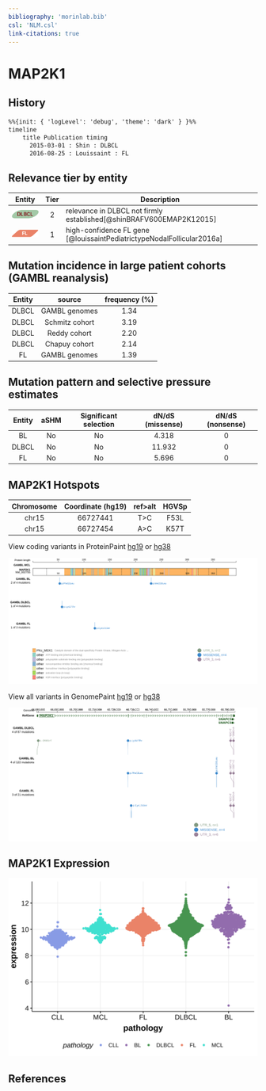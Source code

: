 ```yaml
---
bibliography: 'morinlab.bib'
csl: 'NLM.csl'
link-citations: true
---
```

# MAP2K1

## History
```mermaid
%%{init: { 'logLevel': 'debug', 'theme': 'dark' } }%%
timeline
    title Publication timing
      2015-03-01 : Shin : DLBCL
      2016-08-25 : Louissaint : FL
```

## Relevance tier by entity

|Entity|Tier|Description                              |
|:------:|:----:|-----------------------------------------|
|![DLBCL](images/icons/DLBCL_tier2.png) |2   |relevance in DLBCL not firmly established[@shinBRAFV600EMAP2K12015]|
|![FL](images/icons/FL_tier1.png)    |1   |high-confidence FL gene                  [@louissaintPediatrictypeNodalFollicular2016a]|

## Mutation incidence in large patient cohorts (GAMBL reanalysis)

|Entity|source        |frequency (%)|
|:------:|:--------------:|:-------------:|
|DLBCL |GAMBL genomes |1.34         |
|DLBCL |Schmitz cohort|3.19         |
|DLBCL |Reddy cohort  |2.20         |
|DLBCL |Chapuy cohort |2.14         |
|FL    |GAMBL genomes |1.39         |

## Mutation pattern and selective pressure estimates

|Entity|aSHM|Significant selection|dN/dS (missense)|dN/dS (nonsense)|
|:------:|:----:|:---------------------:|:----------------:|:----------------:|
|BL    |No  |No                   | 4.318          |0               |
|DLBCL |No  |No                   |11.932          |0               |
|FL    |No  |No                   | 5.696          |0               |



## MAP2K1 Hotspots

| Chromosome |Coordinate (hg19) | ref>alt | HGVSp | 
 | :---:| :---: | :--: | :---: |
| chr15 | 66727441 | T>C | F53L |
| chr15 | 66727454 | A>C | K57T |

View coding variants in ProteinPaint [hg19](https://morinlab.github.io/LLMPP/GAMBL/MAP2K1_protein.html)  or [hg38](https://morinlab.github.io/LLMPP/GAMBL/MAP2K1_protein_hg38.html)

![](images/proteinpaint/MAP2K1_NM_002755.svg)

View all variants in GenomePaint [hg19](https://morinlab.github.io/LLMPP/GAMBL/MAP2K1.html)  or [hg38](https://morinlab.github.io/LLMPP/GAMBL/MAP2K1_hg38.html)

![](images/proteinpaint/MAP2K1.svg)

## MAP2K1 Expression
![](images/gene_expression/MAP2K1_by_pathology.svg)
<!-- ORIGIN: shinBRAFV600EMAP2K12015 -->
<!-- DLBCL: shinBRAFV600EMAP2K12015 -->
<!-- FL: louissaintPediatrictypeNodalFollicular2016a -->

## References


